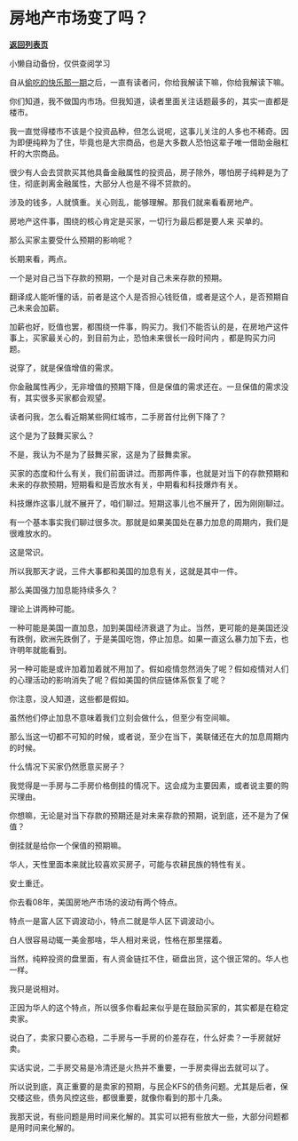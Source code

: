 # 房地产市场变了吗？

[**返回列表页**](/gzh/记忆承载3)

小懒自动备份，仅供查阅学习

自从[偷吃的快乐那一期](http://mp.weixin.qq.com/s?__biz=MzU3NDc5Nzc0NQ==&mid=2247521122&idx=2&sn=e3d5d03639852559b0d69cc8191581f9&chksm=fd2e31bcca59b8aa3559bb8e7f417b28191eba84a2bdf45218ecae726fe6f55e600f330bf12f&scene=21#wechat_redirect)之后，一直有读者问，你给我解读下嘛，你给我解读下嘛。  

你们知道，我不做国内市场。但我知道，读者里面关注话题最多的，其实一直都是楼市。  

我一直觉得楼市不该是个投资品种，但怎么说呢，这事儿关注的人多也不稀奇。因为即便纯粹为了住，毕竟也是大宗商品，也是大多数人恐怕这辈子唯一借助金融杠杆的大宗商品。  

很少有人会去贷款买其他具备金融属性的投资品，房子除外，哪怕房子纯粹是为了住，彻底剥离金融属性，大部分人也是不得不贷款的。  

涉及的钱多，人就慎重。关心则乱，能够理解。那我们就来看看房地产。  

房地产这件事，围绕的核心肯定是买家，一切行为最后都是要人来 买单的。  

那么买家主要受什么预期的影响呢？  

长期来看，两点。

一个是对自己当下存款的预期，一个是对自己未来存款的预期。

翻译成人能听懂的话，前者是这个人是否担心钱贬值，或者是这个人，是否预期自己未来会加薪。  

加薪也好，贬值也罢，都围绕一件事，购买力。我们不能否认的是，在房地产这件事上，买家最关心的，到目前为止，恐怕未来很长一段时间内 ，都是购买力问题。  

说穿了，就是保值增值的需求。

你金融属性再少，无非增值的预期下降，但是保值的需求还在。一旦保值的需求没有，其实很多买家都会观望。

读者问我，怎么看近期某些网红城市，二手房首付比例下降了？  

这个是为了鼓舞买家么？  

不是，我认为不是为了鼓舞买家，这是为了鼓舞卖家。

买家的态度和什么有关，我们前面讲过。而那两件事，也就是对当下的存款预期和未来的存款预期，短期看和是否放水有关，中期看和科技爆炸有关。

科技爆炸这事儿就不展开了，咱们聊过。短期这事儿也不展开了，因为刚刚聊过。  

有一个基本事实我们聊过很多次。那就是如果美国处在暴力加息的周期内，我们是很难放水的。  

这是常识。  

所以我那天才说，三件大事都和美国的加息有关，这就是其中一件。  

那么美国强力加息能持续多久？

理论上讲两种可能。

一种可能是美国一直加息，加到美国经济衰退了为止。当然，更可能的是美国还没有跌倒，欧洲先跌倒了，于是美国吃饱，停止加息。如果一直这么暴力加下去，也许明年就能看到。

另一种可能是或许加着加着就不用加了。假如疫情忽然消失了呢？假如疫情对人们的心理活动的影响消失了呢？假如美国的供应链体系恢复了呢？

你注意，没人知道，这些都是假如。  

虽然他们停止加息不意味着我们立刻会做什么，但至少有空间嘛。  

那么当这一切都不可知的时候，或者说，至少在当下，美联储还在大的加息周期内的时候。  

什么情况下买家仍然愿意买房子？  

我觉得是一手房与二手房价格倒挂的情况下。这会成为主要因素，或者说主要的购买理由。

你想嘛，无论是对当下存款的预期还是对未来存款的预期，说到底，还不是为了保值？  

倒挂就是给你一个保值的预期嘛。

华人，天性里面本来就比较喜欢买房子，可能与农耕民族的特性有关。  

安土重迁。  

你去看08年，美国房地产市场的波动有两个特点。

特点一是富人区下调波动小，特点二就是华人区下调波动小。

白人很容易动辄一美金那啥，华人相对来说，性格在那里摆着。  

当然，纯粹投资的盘里面，有人资金链扛不住，砸盘出货，这个很正常的。华人也一样。

我只是说相对。

正因为华人的这个特点，所以很多你看起来似乎是在鼓励买家的，其实都是在稳定卖家。  

说白了，卖家只要心态稳，二手房与一手房的价差存在，什么好卖？一手房就好卖。  

实话实说，二手房交易是冷清还是火热并不重要，一手房卖得出去就可以了。  

所以说到底，真正重要的是卖家的预期，与民企KFS的债务问题。尤其是后者，保交楼这些，债务风控这些，都很重要，就像你看到的那十几条。

我那天说，有些问题是用时间来化解的。其实可以把有些放大一些，大部分问题都是用时间来化解的。

